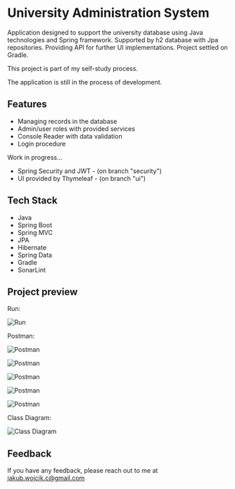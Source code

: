 
# University Administration System

Application designed to support the university database using Java technologies and Spring framework. 
Supported by h2 database with Jpa repositories. Providing API for further UI implementations. 
Project settled on Gradle.

This project is part of my self-study process.

The application is still in the process of development.


## Features

- Managing records in the database
- Admin/user roles with provided services
- Console Reader with data validation
- Login procedure




Work in progress...
- Spring Security and JWT - (on branch "security")
- UI provided by Thymeleaf - (on branch "ui")
 

## Tech Stack

- Java
- Spring Boot
- Spring MVC
- JPA
- Hibernate
- Spring Data
- Gradle
- SonarLint

## Project preview
Run:

![Run](https://snipboard.io/FObr8J.jpg)

Postman:

![Postman](https://snipboard.io/rqh3D8.jpg)

![Postman](https://snipboard.io/4pU16b.jpg)

![Postman](https://snipboard.io/RJG2Ql.jpg)

![Postman](https://snipboard.io/X3RCdi.jpg)

![Postman](https://snipboard.io/I5QcUo.jpg)

Class Diagram:

![Class Diagram](https://snipboard.io/psf0Xv.jpg)


## Feedback

If you have any feedback, please reach out to me at jakub.wojcik.c@gmail.com

